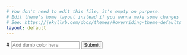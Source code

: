 ```yaml
---
# You don't need to edit this file, it's empty on purpose.
# Edit theme's home layout instead if you wanna make some changes
# See: https://jekyllrb.com/docs/themes/#overriding-theme-defaults
layout: default
---
```


<form class="form-inline text-center" id="color-check" data-toggle="validator">
  <div class="input-group input-group-sm">
	  <span class="input-group-addon" id="sizing-addon3">#</span>
	  <input type="text" class="form-control" id="color" placeholder="Add dumb color here." data-error="Bruh, that color is invalid." required data-minlength="6" data-maxlength="6" aria-describedby="sizing-addon3">
	  <span class="input-group-btn">
      <button type="submit" class="btn btn-default">Submit</button>
    </span>
	</div>
</form>
